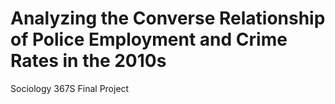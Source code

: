 # Analyzing the Converse Relationship of Police Employment and Crime Rates in the 2010s
Sociology 367S Final Project
